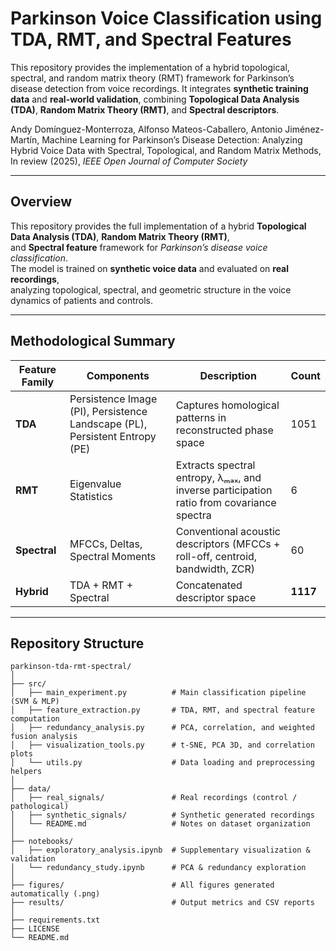 # Parkinson Voice Classification using TDA, RMT, and Spectral Features

This repository provides the implementation of a hybrid topological, spectral, and random matrix theory (RMT) framework 
for Parkinson’s disease detection from voice recordings.  It integrates **synthetic training data** and **real-world validation**, combining **Topological Data Analysis (TDA)**, **Random Matrix Theory (RMT)**, and **Spectral descriptors**.


Andy Domínguez-Monterroza, Alfonso Mateos-Caballero, Antonio Jiménez-Martín, Machine Learning for Parkinson’s Disease Detection: Analyzing Hybrid Voice Data with Spectral, Topological, and Random Matrix Methods, In review (2025), *IEEE Open Journal of Computer Society* 


---

## Overview  

This repository provides the full implementation of a hybrid **Topological Data Analysis (TDA)**, **Random Matrix Theory (RMT)**,  
and **Spectral feature** framework for *Parkinson’s disease voice classification*.  
The model is trained on **synthetic voice data** and evaluated on **real recordings**,  
analyzing topological, spectral, and geometric structure in the voice dynamics of patients and controls.  

---

## Methodological Summary  

| Feature Family | Components | Description | Count |
|----------------|-------------|--------------|--------|
| **TDA** | Persistence Image (PI), Persistence Landscape (PL), Persistent Entropy (PE) | Captures homological patterns in reconstructed phase space | 1051 |
| **RMT** | Eigenvalue Statistics | Extracts spectral entropy, λₘₐₓ, and inverse participation ratio from covariance spectra | 6 |
| **Spectral** | MFCCs, Deltas, Spectral Moments | Conventional acoustic descriptors (MFCCs + roll-off, centroid, bandwidth, ZCR) | 60 |
| **Hybrid** | TDA + RMT + Spectral | Concatenated descriptor space | **1117** |

---

## Repository Structure  

```plaintext
parkinson-tda-rmt-spectral/
│
├── src/
│   ├── main_experiment.py          # Main classification pipeline (SVM & MLP)
│   ├── feature_extraction.py       # TDA, RMT, and spectral feature computation
│   ├── redundancy_analysis.py      # PCA, correlation, and weighted fusion analysis
│   ├── visualization_tools.py      # t-SNE, PCA 3D, and correlation plots
│   └── utils.py                    # Data loading and preprocessing helpers
│
├── data/
│   ├── real_signals/               # Real recordings (control / pathological)
│   ├── synthetic_signals/          # Synthetic generated recordings
│   └── README.md                   # Notes on dataset organization
│
├── notebooks/
│   ├── exploratory_analysis.ipynb  # Supplementary visualization & validation
│   └── redundancy_study.ipynb      # PCA & redundancy exploration
│
├── figures/                        # All figures generated automatically (.png)
├── results/                        # Output metrics and CSV reports
│
├── requirements.txt
├── LICENSE
└── README.md
